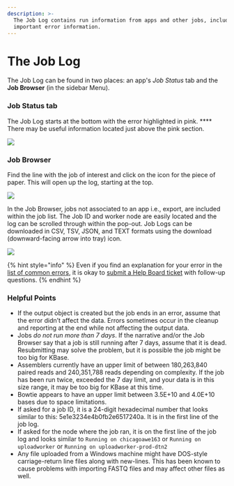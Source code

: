 ```yaml
---
description: >-
  The Job Log contains run information from apps and other jobs, including
  important error information.
---
```


# The Job Log

The Job Log can be found in two places: an app's _Job Status_ tab and the **Job Browser** (in the sidebar Menu).

### **Job Status tab**

The Job Log starts at the bottom with the error highlighted in pink. **** There may be useful information located just above the pink section.&#x20;

![](../../../.gitbook/assets/error\_joblog.png)

### **Job Browser**

Find the line with the job of interest and click on the icon for the piece of paper. This will open up the log, starting at the top.&#x20;

![](../../../.gitbook/assets/jobsfeed\_dashboardmenu.png)

In the Job Browser, jobs not associated to an app i.e., export, are included within the job list. The Job ID and worker node are easily located and the log can be scrolled through within the pop-out. Job Logs can be downloaded in CSV, TSV, JSON, and TEXT formats using the download (downward-facing arrow into tray) icon.&#x20;

![](../../../.gitbook/assets/joblog\_jobbrowser.gif)

{% hint style="info" %}
Even if you find an explanation for your error in the [list of common errors](../), it is okay to [submit a Help Board ticket](../../support.md) with follow-up questions.
{% endhint %}

### Helpful Points

* If the output object is created but the job ends in an error, assume that the error didn’t affect the data. Errors sometimes occur in the cleanup and reporting at the end while not affecting the output data.
* Jobs _do not run more than 7 days_. If the narrative and/or the Job Browser say that a job is still running after 7 days, assume that it is dead. Resubmitting may solve the problem, but it is possible the job might be too big for KBase.&#x20;
* Assemblers currently have an upper limit of between 180,263,840 paired reads and 240,351,788 reads depending on complexity. If the job has been run twice, exceeded the 7 day limit, and your data is in this size range, it may be too big for KBase at this time.
* Bowtie appears to have an upper limit between 3.5E+10 and 4.0E+10 bases due to space limitations.
* If asked for a job ID, it is a 24-digit hexadecimal number that looks similar to this: 5e1e3234e4b0fb2e6517240a. It is in the first line of the job log.
* If asked for the node where the job ran, it is on the first line of the job log and looks similar to `Running on chicagoawe163` or `Running on uploadworker` or `Running on uploadworker-prod-dtn2`
* Any file uploaded from a Windows machine might have  DOS-style carriage-return line files along with new-lines. This has been known to cause problems with importing FASTQ files  and may affect other files as well.
